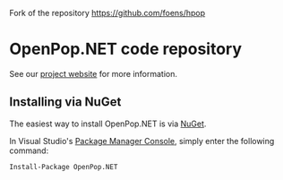Fork of the repository https://github.com/foens/hpop

OpenPop.NET code repository
====

See our [project website](http://hpop.sourceforge.net/) for more information.

## Installing via NuGet
The easiest way to install OpenPop.NET is via [NuGet](https://www.nuget.org/packages/OpenPop.NET/).

In Visual Studio's [Package Manager Console](http://docs.nuget.org/docs/start-here/using-the-package-manager-console),
simply enter the following command:

    Install-Package OpenPop.NET

